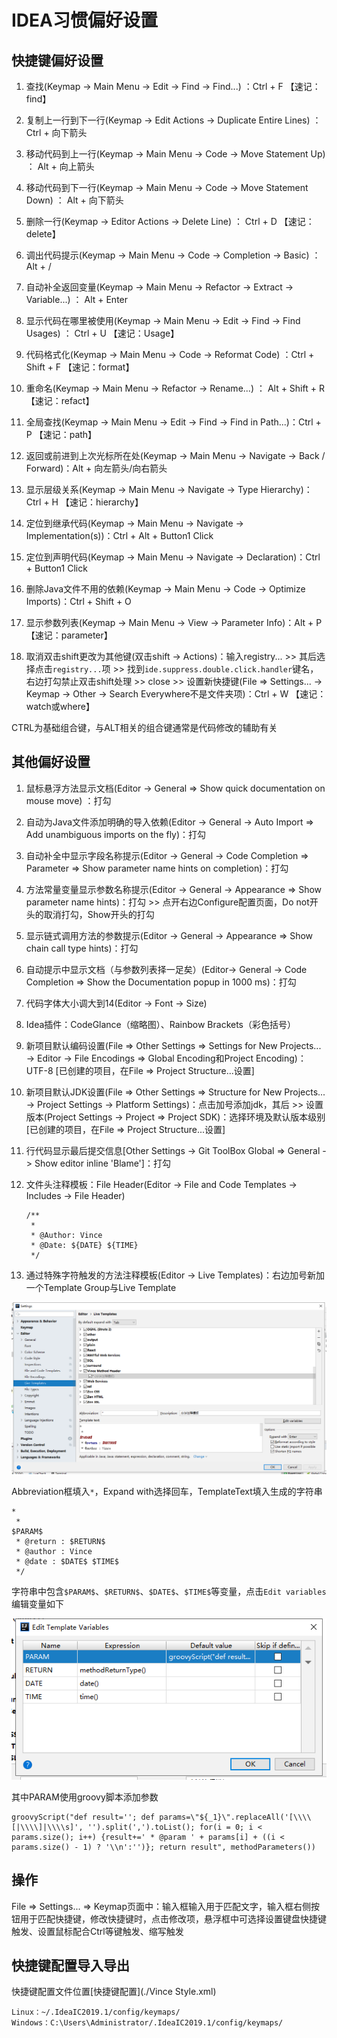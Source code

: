 # IDEA习惯偏好设置 

## 快捷键偏好设置

1. 查找(Keymap -> Main Menu -> Edit -> Find -> Find...) ：Ctrl + F    【速记：find】 
2. 复制上一行到下一行(Keymap -> Edit Actions -> Duplicate Entire Lines) ： Ctrl + 向下箭头 
3. 移动代码到上一行(Keymap -> Main Menu -> Code -> Move Statement Up) ： Alt + 向上箭头 
4. 移动代码到下一行(Keymap -> Main Menu -> Code -> Move Statement Down) ： Alt + 向下箭头 
5. 删除一行(Keymap -> Editor Actions -> Delete Line) ： Ctrl + D    【速记：delete】 
6. 调出代码提示(Keymap -> Main Menu -> Code -> Completion -> Basic) ： Alt + / 
7. 自动补全返回变量(Keymap -> Main Menu -> Refactor -> Extract -> Variable...) ： Alt + Enter 
8. 显示代码在哪里被使用(Keymap -> Main Menu -> Edit -> Find -> Find Usages) ： Ctrl + U     【速记：Usage】 
9. 代码格式化(Keymap -> Main Menu -> Code -> Reformat Code) ：Ctrl + Shift + F    【速记：format】 
10. 重命名(Keymap -> Main Menu -> Refactor -> Rename...) ： Alt + Shift + R    【速记：refact】 
11. 全局查找(Keymap -> Main Menu -> Edit -> Find -> Find in Path...)：Ctrl + P    【速记：path】 
12. 返回或前进到上次光标所在处(Keymap -> Main Menu -> Navigate -> Back / Forward)：Alt + 向左箭头/向右箭头
13. 显示层级关系(Keymap -> Main Menu -> Navigate -> Type Hierarchy)：Ctrl + H    【速记：hierarchy】 
14. 定位到继承代码(Keymap -> Main Menu -> Navigate -> Implementation(s))：Ctrl + Alt + Button1 Click
15. 定位到声明代码(Keymap -> Main Menu -> Navigate -> Declaration)：Ctrl + Button1 Click
16. 删除Java文件不用的依赖(Keymap -> Main Menu -> Code -> Optimize Imports)：Ctrl + Shift + O
17. 显示参数列表(Keymap  -> Main Menu -> View -> Parameter Info)：Alt + P    【速记：parameter】 

18. 取消双击shift更改为其他键(双击shift -> Actions)：输入registry... >> 其后选择点击`registry...`项 >> 找到`ide.suppress.double.click.handler`键名，右边打勾禁止双击shift处理 >> close >> 设置新快捷键(File => Settings... -> Keymap -> Other -> Search Everywhere不是文件夹项)：Ctrl + W    【速记：watch或where】 

CTRL为基础组合键，与ALT相关的组合键通常是代码修改的辅助有关

## 其他偏好设置

1. 鼠标悬浮方法显示文档(Editor -> General => Show quick documentation on mouse move) ：打勾 

2. 自动为Java文件添加明确的导入依赖(Editor -> General -> Auto Import => Add unambiguous imports on the fly)：打勾

3. 自动补全中显示字段名称提示(Editor -> General -> Code Completion => Parameter => Show parameter name hints on completion)：打勾

4. 方法常量变量显示参数名称提示(Editor -> General -> Appearance => Show parameter name hints)：打勾 >> 点开右边Configure配置页面，Do not开头的取消打勾，Show开头的打勾

5. 显示链式调用方法的参数提示(Editor -> General -> Appearance => Show chain call type hints)：打勾

6. 自动提示中显示文档（与参数列表择一足矣）(Editor-> General -> Code Completion => Show the Documentation popup in 1000 ms)：打勾

7. 代码字体大小调大到14(Editor -> Font -> Size)

8. Idea插件：CodeGlance（缩略图）、Rainbow Brackets（彩色括号）

9. 新项目默认编码设置(File => Other Settings => Settings for New Projects... -> Editor -> File Encodings => Global Encoding和Project Encoding)：UTF-8        [已创建的项目，在File => Project Structure...设置]

10. 新项目默认JDK设置(File => Other Settings => Structure for New Projects... -> Project Settings -> Platform Settings)：点击加号添加jdk，其后 >>  设置版本(Project Settings -> Project => Project SDK)：选择环境及默认版本级别        [已创建的项目，在File => Project Structure...设置]

11. 行代码显示最后提交信息[Other Settings -> Git ToolBox Global => General -> Show editor inline 'Blame']：打勾

12. 文件头注释模板：File Header(Editor -> File and Code Templates -> Includes -> File Header)

    ```
    /**
     *
     * @Author: Vince
     * @Date: ${DATE} ${TIME}
     */
    ```

13. 通过特殊字符触发的方法注释模板(Editor -> Live Templates)：右边加号新加一个Template Group与Live Template

   ![1563424237182](./MB19051801-1.png)

   Abbreviation框填入`*`，Expand with选择回车，TemplateText填入生成的字符串

   ```
   *
    * 
   $PARAM$
    * @return : $RETURN$
    * @author : Vince
    * @date : $DATE$ $TIME$
    */
   ```

   字符串中包含`$PARAM$`、`$RETURN$`、`$DATE$`、`$TIME$`等变量，点击`Edit variables`编辑变量如下

   ![1563424815258](./MB19051801-2.png)

   其中PARAM使用groovy脚本添加参数

   ```
   groovyScript("def result=''; def params=\"${_1}\".replaceAll('[\\\\[|\\\\]|\\\\s]', '').split(',').toList(); for(i = 0; i < params.size(); i++) {result+=' * @param ' + params[i] + ((i < params.size() - 1) ? '\\n':'')}; return result", methodParameters())
   ```

   

## 操作

File => Settings... => Keymap页面中：输入框输入用于匹配文字，输入框右侧按钮用于匹配快捷键，修改快捷键时，点击修改项，悬浮框中可选择设置键盘快捷键触发、设置鼠标配合Ctrl等键触发、缩写触发



## 快捷键配置导入导出

快捷键配置文件位置[快捷键配置](./Vince Style.xml)

```
Linux：~/.IdeaIC2019.1/config/keymaps/
Windows：C:\Users\Administrator/.IdeaIC2019.1/config/keymaps/
```


